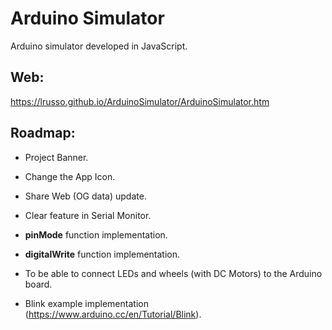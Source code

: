 # Arduino Simulator

Arduino simulator developed in JavaScript.

## Web:

https://lrusso.github.io/ArduinoSimulator/ArduinoSimulator.htm

## Roadmap:

* Project Banner.

* Change the App Icon.

* Share Web (OG data) update.

* Clear feature in Serial Monitor.

* **pinMode** function implementation.

* **digitalWrite** function implementation.

* To be able to connect LEDs and wheels (with DC Motors) to the Arduino board.

* Blink example implementation (https://www.arduino.cc/en/Tutorial/Blink).
